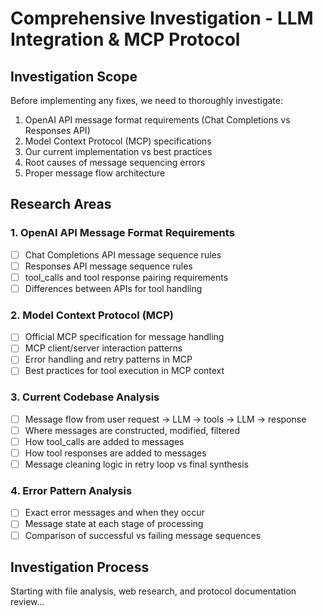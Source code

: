 # Comprehensive Investigation - LLM Integration & MCP Protocol

## Investigation Scope

Before implementing any fixes, we need to thoroughly investigate:
1. OpenAI API message format requirements (Chat Completions vs Responses API)
2. Model Context Protocol (MCP) specifications
3. Our current implementation vs best practices
4. Root causes of message sequencing errors
5. Proper message flow architecture

## Research Areas

### 1. OpenAI API Message Format Requirements
- [ ] Chat Completions API message sequence rules
- [ ] Responses API message sequence rules
- [ ] tool_calls and tool response pairing requirements
- [ ] Differences between APIs for tool handling

### 2. Model Context Protocol (MCP)
- [ ] Official MCP specification for message handling
- [ ] MCP client/server interaction patterns
- [ ] Error handling and retry patterns in MCP
- [ ] Best practices for tool execution in MCP context

### 3. Current Codebase Analysis
- [ ] Message flow from user request → LLM → tools → LLM → response
- [ ] Where messages are constructed, modified, filtered
- [ ] How tool_calls are added to messages
- [ ] How tool responses are added to messages
- [ ] Message cleaning logic in retry loop vs final synthesis

### 4. Error Pattern Analysis
- [ ] Exact error messages and when they occur
- [ ] Message state at each stage of processing
- [ ] Comparison of successful vs failing message sequences

## Investigation Process

Starting with file analysis, web research, and protocol documentation review...

